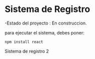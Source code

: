 <h1> Sistema de Registro</h1>

-Estado del proyecto : En construccion.

para ejecutar el sistema, debes poner:

```npm install react```

Sistema de registro 2
